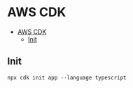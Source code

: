 # AWS CDK

- [AWS CDK](#aws-cdk)
  - [Init](#init)

## Init

```shell
npx cdk init app --language typescript
```

